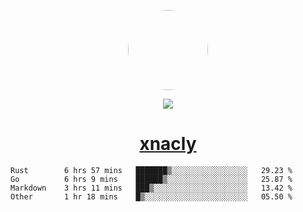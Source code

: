 <p align="center">
  <img style="border-radius: 100px" width="128" height="128" src="https://avatars.githubusercontent.com/u/47723417?v=4"/>
</p>
<p align="center">
  <img src="https://komarev.com/ghpvc/?username=xnacly&&style=flat-square"/>
</p>

<h1 align="center"><a href="https://xnacly.me"> xnacly</a> </h1>

<!--START_SECTION:waka-->

```text
Rust        6 hrs 57 mins   ███████▒░░░░░░░░░░░░░░░░░   29.23 %
Go          6 hrs 9 mins    ██████▒░░░░░░░░░░░░░░░░░░   25.87 %
Markdown    3 hrs 11 mins   ███▒░░░░░░░░░░░░░░░░░░░░░   13.42 %
Other       1 hr 18 mins    █▒░░░░░░░░░░░░░░░░░░░░░░░   05.50 %
```

<!--END_SECTION:waka-->
